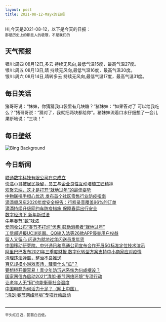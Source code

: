 ```yaml
---
layout: post
title: 2021-08-12-Mayx的日报
---
```


Hi,今天是2021-08-12，以下是今天的日报：<br><small>
那是历史上的那些人的极限，不是我们的</small><!--more-->
## 天气预报
银川:周四 08月12日,多云 持续无风向,最低气温15度，最高气温27度。<br>银川:周五 08月13日,晴 持续无风向,最低气温16度，最高气温30度。<br>银川:周六 08月14日,晴转多云 持续无风向,最低气温17度，最高气温31度。
## 每日笑话
猪哥哥说：“妹妹，你猜猜我口袋里有几块糖？”猪妹妹：“如果答对了 可以给我吃么？”猪哥哥说：“猜对了，我就把两块都给你”。猪妹妹流着口水仔细想了一会儿果断地说：“三块！”
## 每日壁纸
![Bing Background](https://cn.bing.com/th?id=OHR.DinoShower_EN-US8295174033_1920x1080.jpg&rf=LaDigue_1920x1080.jpg&pid=hp "The Perseid meteor shower photographed at the Dinosaur Museum of Erenhot in Inner Mongolia, China (© bjdlzx/Getty Images)")
## 今日新闻

[联通数字科技有限公司在京成立](http://it.people.com.cn/n1/2021/0208/c1009-32025735.html)   
[快递小哥被居民挽留，员工与企业良性互动培植工匠精神](http://it.people.com.cn/n1/2021/0207/c1009-32025297.html)   
[欢聚云端，这才是打开“就地过年”的最佳姿势](http://it.people.com.cn/n1/2021/0207/c1009-32025211.html)   
[中物联携手橙心优选 发布首个社区零售行业防疫指南](http://it.people.com.cn/n1/2021/0207/c1009-32025214.html)   
[滴滴顺风车2020年度安全报告：行程录音覆盖96%的订单](http://it.people.com.cn/n1/2021/0207/c1009-32025210.html)   
[滴滴持续升级网约车防疫措施 保障春运出行安全](http://it.people.com.cn/n1/2021/0205/c1009-32024017.html)   
[数字经济下 新年新过法](http://it.people.com.cn/n1/2021/0207/c1009-32024692.html)   
[牛年春节“数”味浓](http://it.people.com.cn/n1/2021/0207/c1009-32024688.html)   
[爱回收公布“春节不打烊”优惠 鼓励消费者“就地过年”](http://it.people.com.cn/n1/2021/0205/c1009-32023506.html)   
[工信部通报UC浏览器、QQ输入法等26款APP侵害用户权益](http://it.people.com.cn/n1/2021/0205/c1009-32023980.html)   
[留人又留心 闪送为就地过年闪送员发年货](http://it.people.com.cn/n1/2021/0205/c1009-32024020.html)   
[中国移动研究院、中兴通讯和高通公司宣布合作开展5G标准定位技术演示](http://it.people.com.cn/n1/2021/0205/c1009-32023939.html)   
[阿里巴巴发布2021年三季度财报 数字化转型方案支持中小商家应对疫情](http://it.people.com.cn/n1/2021/0205/c1009-32023873.html)   
[清理违法弹窗，整治不良推送](http://it.people.com.cn/n1/2021/0205/c1009-32023448.html)   
[百亿规模小游戏市场，藏着什么“瓜”？](http://it.people.com.cn/n1/2021/0205/c1009-32023603.html)   
[要想绕开很容易！青少年防沉迷系统为何成摆设？](http://it.people.com.cn/n1/2021/0205/c1009-32023342.html)   
[国家网信办启动2021“清朗·春节网络环境”专项行动](http://it.people.com.cn/n1/2021/0204/c1009-32022929.html)   
[让老年人无“码”也能衡量社会温度](http://it.people.com.cn/n1/2021/0205/c1009-32023402.html)   
[中国电商为何活力十足？（网上中国）](http://it.people.com.cn/n1/2021/0205/c1009-32023633.html)   
[“清朗·春节网络环境”专项行动启动](http://it.people.com.cn/n1/2021/0205/c1009-32023628.html)   
<br />

***

<small>举头红日近，回首白云低。</small>
